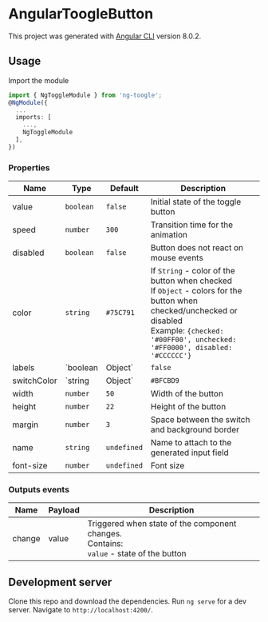 
# AngularToogleButton

This project was generated with [Angular CLI](https://github.com/angular/angular-cli) version 8.0.2.

## Usage

Import the module
```typescript
import { NgToggleModule } from 'ng-toogle';
@NgModule({
  ...
  imports: [
    ...,
	NgToggleModule
  ],
})
```

 ### Properties

| Name            | Type              | Default     | Description                        |
| ---             | ---               | ---         | ---                                |
| value           | `boolean`           | `false`       | Initial state of the toggle button |
| speed           | `number`            | `300`        | Transition time for the animation   |
| disabled        | `boolean`           | `false`      | Button does not react on mouse events |
| color           | `string` | `#75C791`  | If `String` - color of the button when checked <br>If `Object` - colors for the button when checked/unchecked or disabled<br>Example: `{checked: '#00FF00', unchecked: '#FF0000', disabled: '#CCCCCC'}`  |
| labels          | `boolean | Object` | `false`      | If `boolean` - shows/hides default labels <br>If `Object` - sets custom labels for both states. <br>Example: `{checked: 'Foo', unchecked: 'Bar'}`   |
| switchColor    | `string | Object`  | `#BFCBD9`  | If `string` - color or background property of the switch when checked <br>If `Object` - colors or background property for the switch when checked/uncheked <br>Example: `{checked: '#25EF02', unchecked: 'linear-gradient(red, yellow)'}`   |
| width           | `number`            | `50`        | Width of the button |
| height          | `number`            | `22`        | Height of the button |
| margin          | `number`            | `3`         | Space between the switch and background border |
| name            | `string`            | `undefined`  | Name to attach to the generated input field |
| font-size       | `number`            | `undefined`  | Font size |

### Outputs events

| Name   | Payload | Description |
| ---    | ------  | -------     |
| change | value   | Triggered when state of the component changes. <br>Contains: <br>`value` - state of the button |

## Development server

Clone this repo and download the dependencies.
Run `ng serve` for a dev server. Navigate to `http://localhost:4200/`.